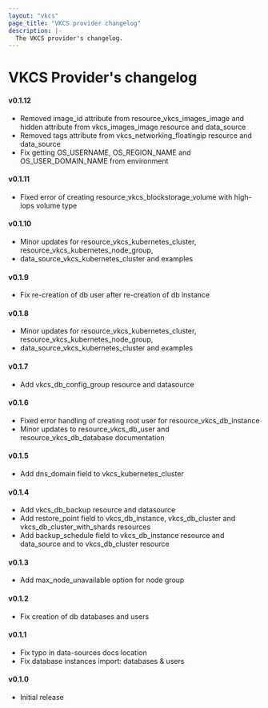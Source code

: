 ```yaml
---
layout: "vkcs"
page_title: "VKCS provider changelog"
description: |-
  The VKCS provider's changelog.
---
```


# VKCS Provider's changelog

#### v0.1.12
- Removed image_id attribute from resource_vkcs_images_image and hidden attribute from vkcs_images_image resource and data_source
- Removed tags attribute from vkcs_networking_floatingip resource and data_source
- Fix getting OS_USERNAME, OS_REGION_NAME and OS_USER_DOMAIN_NAME from environment

#### v0.1.11
- Fixed error of creating resource_vkcs_blockstorage_volume with high-iops volume type

#### v0.1.10
- Minor updates for resource_vkcs_kubernetes_cluster, resource_vkcs_kubernetes_node_group,
- data_source_vkcs_kubernetes_cluster and examples

#### v0.1.9
- Fix re-creation of db user after re-creation of db instance 

#### v0.1.8
- Minor updates for resource_vkcs_kubernetes_cluster, resource_vkcs_kubernetes_node_group, 
- data_source_vkcs_kubernetes_cluster and examples

#### v0.1.7
- Add vkcs_db_config_group resource and datasource

#### v0.1.6
- Fixed error handling of creating root user for resource_vkcs_db_instance
- Minor updates to resource_vkcs_db_user and resource_vkcs_db_database documentation

#### v0.1.5
- Add dns_domain field to vkcs_kubernetes_cluster

#### v0.1.4
- Add vkcs_db_backup resource and datasource
- Add restore_point field to vkcs_db_instance, vkcs_db_cluster and vkcs_db_cluster_with_shards resources
- Add backup_schedule field to vkcs_db_instance resource and data_source and to vkcs_db_cluster resource

#### v0.1.3
- Add max_node_unavailable option for node group

#### v0.1.2
- Fix creation of db databases and users

#### v0.1.1
- Fix typo in data-sources docs location
- Fix database instances import: databases & users

#### v0.1.0
- Initial release
